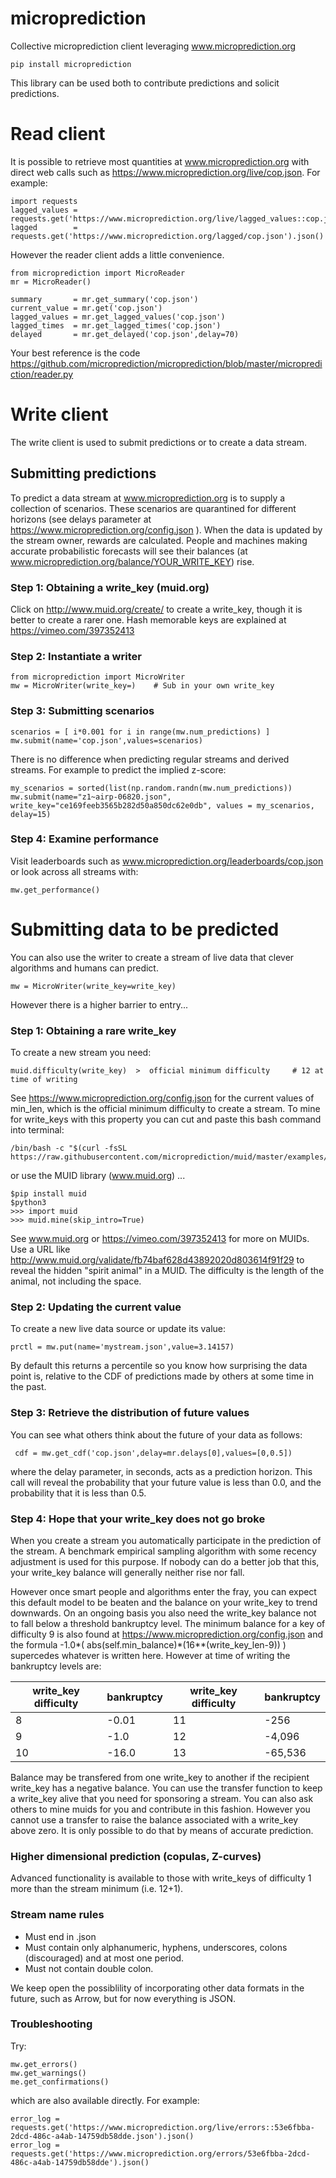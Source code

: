 # microprediction

Collective microprediction client leveraging www.microprediction.org 

    pip install microprediction 
    
This library can be used both to contribute predictions and solicit predictions. 
    
# Read client

It is possible to retrieve most quantities at www.microprediction.org with direct web calls such as https://www.microprediction.org/live/cop.json. For example:

    import requests
    lagged_values = requests.get('https://www.microprediction.org/live/lagged_values::cop.json').json()
    lagged        = requests.get('https://www.microprediction.org/lagged/cop.json').json()

However the reader client adds a little convenience. 

    from microprediction import MicroReader
    mr = MicroReader()
 
    summary       = mr.get_summary('cop.json')
    current_value = mr.get('cop.json')
    lagged_values = mr.get_lagged_values('cop.json') 
    lagged_times  = mr.get_lagged_times('cop.json')
    delayed       = mr.get_delayed('cop.json',delay=70)
    
Your best reference is the code https://github.com/microprediction/microprediction/blob/master/microprediction/reader.py 
    
# Write client

The write client is used to submit predictions or to create a data stream. 

## Submitting predictions 

To predict a data stream at www.microprediction.org is to supply a collection of scenarios. These scenarios are quarantined for different horizons (see delays parameter at https://www.microprediction.org/config.json ). When
the data is updated by the stream owner, rewards are calculated. People and machines making accurate probabilistic forecasts will see their balances (at www.microprediction.org/balance/YOUR_WRITE_KEY)
rise. 

### Step 1: Obtaining a write_key (muid.org)

Click on http://www.muid.org/create/ to create a write_key, though it is better to create a rarer one. Hash memorable keys are explained at https://vimeo.com/397352413   
    

### Step 2: Instantiate a writer 

    from microprediction import MicroWriter
    mw = MicroWriter(write_key=)    # Sub in your own write_key 
    
### Step 3: Submitting scenarios 
    
    scenarios = [ i*0.001 for i in range(mw.num_predictions) ] 
    mw.submit(name='cop.json',values=scenarios)    

There is no difference when predicting regular streams and derived streams. For example to predict the implied z-score: 

    my_scenarios = sorted(list(np.random.randn(mw.num_predictions))
    mw.submit(name="z1~airp-06820.json", write_key="ce169feeb3565b282d50a850dc62e0db", values = my_scenarios, delay=15)

### Step 4: Examine performance 

Visit leaderboards such as www.microprediction.org/leaderboards/cop.json or look across all streams with:

    mw.get_performance()

# Submitting data to be predicted

You can also use the writer to create a stream of live data that clever algorithms and humans can predict. 

    mw = MicroWriter(write_key=write_key)

However there is a higher barrier to entry...

### Step 1: Obtaining a rare write_key

To create a new stream you need:

    muid.difficulty(write_key)  >  official minimum difficulty     # 12 at time of writing

See https://www.microprediction.org/config.json for the current values of min_len, which is the official minimum difficulty to create a stream. 
To mine for write_keys with this property you can cut and paste this bash command into terminal:

    /bin/bash -c "$(curl -fsSL https://raw.githubusercontent.com/microprediction/muid/master/examples/mine_from_venv.sh)"

or use the MUID library (www.muid.org) ...
    
    $pip install muid
    $python3
    >>> import muid
    >>> muid.mine(skip_intro=True)
    
See www.muid.org or https://vimeo.com/397352413 for more on MUIDs. Use a URL like http://www.muid.org/validate/fb74baf628d43892020d803614f91f29 to 
reveal the hidden "spirit animal" in a MUID. The difficulty is the length of the animal, not including the space.     

### Step 2: Updating the current value 

To create a new live data source or update its value:

    prctl = mw.put(name='mystream.json',value=3.14157) 

By default this returns a percentile so you know how surprising the data point is, relative to the CDF of predictions
made by others at some time in the past.   

### Step 3: Retrieve the distribution of future values

You can see what others think about the future of your data as follows:

     cdf = mw.get_cdf('cop.json',delay=mr.delays[0],values=[0,0.5])
     
where the delay parameter, in seconds, acts as a prediction horizon. This call will reveal the probability that your future value is less than 0.0, and the probability that it is 
less than 0.5. 
         
### Step 4: Hope that your write_key does not go broke 

When you create a stream you automatically participate in the prediction of the stream. A benchmark empirical sampling algorithm with some recency adjustment is used for this
purpose. If nobody can do a better job that this, your write_key balance will generally neither rise nor fall.  

However once smart people and algorithms enter the fray, you can expect this default model to be beaten and the balance on your write_key to trend downwards. 
On an ongoing basis you also need the write_key balance not to fall below a threshold bankruptcy level. The minimum balance for a key of difficulty 9 is also found at https://www.microprediction.org/config.json and the formula
 -1.0*( abs(self.min_balance)*(16**(write_key_len-9)) ) supercedes whatever is written here. However at time of writing the bankruptcy levels are:

|  write_key difficulty   |  bankruptcy         |  write_key difficulty   |  bankruptcy         |
|-------------------------|---------------------|-------------------------|---------------------|
|  8                      |  -0.01              |     11                  |   -256              |
|  9                      |  -1.0               |     12                  |   -4,096            |
| 10                      |  -16.0              |     13                  |   -65,536           |
       
Balance may be transfered from one write_key to another if the recipient write_key has a negative balance. You can use the transfer function to keep
a write_key alive that you need for sponsoring a stream. You can also ask others to mine muids for you and contribute in this fashion. However you cannot use a transfer to 
raise the balance associated with a write_key above zero. It is only possible to do that by means of accurate prediction. 

### Higher dimensional prediction (copulas, Z-curves)

Advanced functionality is available to those with write_keys of difficulty 1 more than the stream minimum (i.e. 12+1). 
         
### Stream name rules 

 - Must end in .json  
 - Must contain only alphanumeric, hyphens, underscores, colons (discouraged) and at most one period.
 - Must not contain double colon. 

We keep open the possiblility of incorporating other data formats in the future, such as Arrow, but for now everything is JSON. 
         
### Troubleshooting 

Try:
    
    mw.get_errors()
    mw.get_warnings()
    me.get_confirmations()
    
which are also available directly. For example:

    error_log = requests.get('https://www.microprediction.org/live/errors::53e6fbba-2dcd-486c-a4ab-14759db58dde.json').json()
    error_log = requests.get('https://www.microprediction.org/errors/53e6fbba-2dcd-486c-a4ab-14759db58dde').json()
    
 
